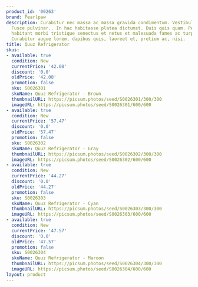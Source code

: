 ```yaml
---
product_id: '00263'
brand: Pearlpaw
description: Curabitur nec massa ac massa gravida condimentum. Vestibulum sed felis.
  Fusce pulvinar.. In hac habitasse platea dictumst. Duis quis quam. Pellentesque
  habitant morbi tristique senectus et netus et malesuada fames ac turpis egestas.
  Curabitur augue lorem, dapibus quis, laoreet et, pretium ac, nisi.
title: Quuz Refrigerator
skus:
- available: true
  condition: New
  currentPrice: '42.08'
  discount: '0.0'
  oldPrice: '42.08'
  promotion: false
  sku: S0026301
  skuName: Quuz Refrigerator - Brown
  thumbnailURL: https://picsum.photos/seed/S0026301/300/300
  imageURL: https://picsum.photos/seed/S0026301/600/600
- available: true
  condition: New
  currentPrice: '57.47'
  discount: '0.0'
  oldPrice: '57.47'
  promotion: false
  sku: S0026302
  skuName: Quuz Refrigerator - Gray
  thumbnailURL: https://picsum.photos/seed/S0026302/300/300
  imageURL: https://picsum.photos/seed/S0026302/600/600
- available: true
  condition: New
  currentPrice: '44.27'
  discount: '0.0'
  oldPrice: '44.27'
  promotion: false
  sku: S0026303
  skuName: Quuz Refrigerator - Cyan
  thumbnailURL: https://picsum.photos/seed/S0026303/300/300
  imageURL: https://picsum.photos/seed/S0026303/600/600
- available: true
  condition: New
  currentPrice: '47.57'
  discount: '0.0'
  oldPrice: '47.57'
  promotion: false
  sku: S0026304
  skuName: Quuz Refrigerator - Maroon
  thumbnailURL: https://picsum.photos/seed/S0026304/300/300
  imageURL: https://picsum.photos/seed/S0026304/600/600
layout: product
---
```

